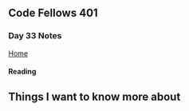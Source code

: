 ## Code Fellows 401

### Day 33 Notes

[Home](../README.md)

#### Reading



## Things I want to know more about

